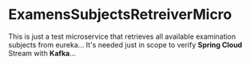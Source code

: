 # ExamensSubjectsRetreiverMicro

This is just a test microservice that retrieves all available examination subjects from eureka...
It's needed just in scope to verify **Spring Cloud** Stream with **Kafka**...